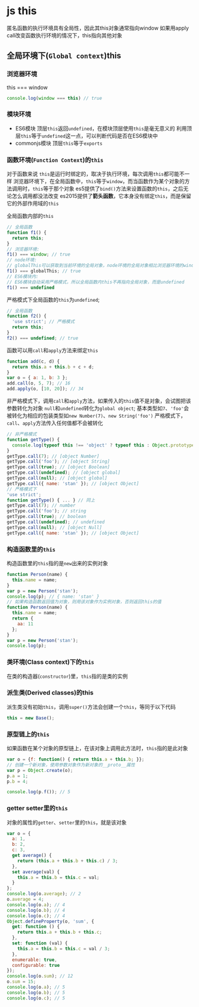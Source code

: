 # js this

匿名函数的执行环境具有全局性，因此其this对象通常指向window
如果用apply call改变函数执行环境的情况下，this指向其他对象

## 全局环境下(`Global context`)this

### 浏览器环境

 this === window

```javascript
console.log(window === this) // true
```

### 模块环境

- ES6模块
顶层`this`返回`undefined`，在模块顶层使用`this`是毫无意义的
利用顶层`this`等于`undefined`这一点，可以判断代码是否在ES6模块中
- commonjs模块
顶层`this`等于`exports`

### 函数环境(`Function Context`)的`this`

对于函数来说 `this`是运行时绑定的，取决于执行环境，每次调用`this`都可能不一样
浏览器环境下，在全局函数中，`this`等于`window`，而当函数作为某个对象的方法调用时，`this`等于那个对象
es5提供了`bind()`方法来设置函数的`this`，之后无论怎么调用都没法改变
es2015提供了**箭头函数**，它本身没有绑定`this`，而是保留它的外部作用域的`this`

全局函数内部的`this`

```javascript
// 全局函数
function f1() {
  return this;
}
// 浏览器环境:
f1() === window; // true
// node环境:
// globalThis可以获取到当前环境的全局对象，node环境的全局对象相比浏览器环境的window少了很多浏览器相关的接口
f1() === globalThis; // true
// ES6模块内:
// ES6模块自动采用严格模式，所以全局函数内this不再指向全局对象，而是undefined
f1() === undefined
```

严格模式下全局函数的`this`为`undefined`;

```javascript
// 全局函数
function f2() {
  'use strict'; // 严格模式
  return this;
}
f2() === undefined; // true
```

函数可以用`call`和`apply`方法来绑定`this`

```javascript
function add(c, d) {
  return this.a + this.b + c + d;
}
var o = { a: 1, b: 3 };
add.call(o, 5, 7); // 16
add.apply(o, [10, 20]); // 34
```

非严格模式下，调用`call`和`apply`方法，如果传入的`this`值不是对象，会试图把该参数转化为对象
`null`和`undefined`转化为`global object`;
基本类型如`7`、`'foo'`会被转化为相应的包装类型如`new Number(7)`、`new String('foo')`
严格模式下，`call`、`apply`方法传入任何值都不会被转化

```javascript
// 非严格模式
function getType() {
  console.log(typeof this !== 'object' ? typeof this : Object.prototype.toString.call(this));
}
getType.call(7); // [object Number]
getType.call('foo'); // [object String]
getType.call(true); // [object Boolean]
getType.call(undefined); // [object global]
getType.call(null); // [object global]
getType.call({ name: 'stan' }); // [object Object]
// 严格模式下
'use strict';
function getType() { ... } // 同上
getType.call(7); // number
getType.call('foo'); // string
getType.call(true); // boolean
getType.call(undefined); // undefined
getType.call(null); // [object Null]
getType.call({ name: 'stan' }); // [object Object]
```

### 构造函数里的`this`

构造函数里的`this`指的是`new`出来的实例对象

```javascript
function Person(name) {
  this.name = name;
}
var p = new Person('stan');
console.log(p); // { name: 'stan' }
// 如果构造函数返回值为对象，则用该对象作为实例对象，否则返回this的值
function Person(name) {
  this.name = name;
  return {
    aa: 11
  };
}
var p = new Person('stan');
console.log(p);
```

### 类环境(Class context)下的`this`

在类的构造器(`constructor`)里，`this`指的是类的实例

### 派生类(Derived classes)的this

派生类没有初始`this`，调用`super()`方法会创建一个`this`，等同于以下代码

```javascript
this = new Base();
```

### 原型链上的`this`

如果函数在某个对象的原型链上，在该对象上调用此方法时，`this`指的是此对象

```javascript
var o = {f: function() { return this.a + this.b; }};
// 创建一个新对象，使用参数对象作为新对象的__proto__属性
var p = Object.create(o);
p.a = 1;
p.b = 4;

console.log(p.f()); // 5
```

### getter setter里的`this`

对象的属性的`getter`、`setter`里的`this`，就是该对象

```javascript
var o = {
  a: 1,
  b: 2,
  c: 3,
  get average() {
    return (this.a + this.b + this.c) / 3;
  },
  set average(val) {
    this.a = this.b = this.c = val;
  }
};
console.log(o.average); // 2
o.average = 4;
console.log(o.a); // 4
console.log(o.b); // 4
console.log(o.c); // 4
Object.defineProperty(o, 'sum', {
  get: function () {
    return this.a + this.b + this.c;
  },
  set: function (val) {
    this.a = this.b = this.c = val / 3;
  },
  enumerable: true,
  configurable: true
});
console.log(o.sum); // 12
o.sum = 15;
console.log(o.a); // 5
console.log(o.b); // 5
console.log(o.c); // 5
```
